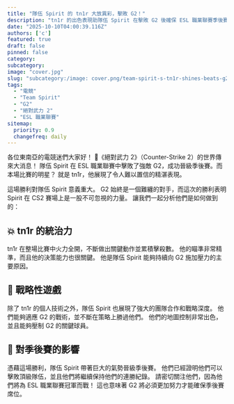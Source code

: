 ```yaml
---
title: "隊伍 Spirit 的 tn1r 大放異彩，擊敗 G2！"
description: "tn1r 的出色表現助隊伍 Spirit 在擊敗 G2 後確保 ESL 職業聯賽季後賽席位。"
date: "2025-10-10T04:00:39.116Z"
authors: ['c']
featured: true
draft: false
pinned: false
category:
subcategory:
image: "cover.jpg"
slug: "subcategory:/image: cover.png/team-spirit-s-tn1r-shines-beats-g2-in-cs2"
tags:
  - "電競"
  - "Team Spirit"
  - "G2"
  - "絕對武力 2"
  - "ESL 職業聯賽"
sitemap:
  priority: 0.9
  changefreq: daily
---
```


各位東南亞的電競迷們大家好！ 🤩《絕對武力 2》（Counter-Strike 2）的世界傳來大消息！ 隊伍 Spirit 在 ESL 職業聯賽中擊敗了強敵 G2，成功晉級季後賽。而本場比賽的明星？ 就是 tn1r，他展現了令人難以置信的精湛表現。

這場勝利對隊伍 Spirit 意義重大。 G2 始終是一個難纏的對手，而這次的勝利表明 Spirit 在 CS2 賽場上是一股不可忽視的力量。 讓我們一起分析他們是如何做到的：

## 💥 tn1r 的統治力
tn1r 在整場比賽中火力全開，不斷做出關鍵動作並累積擊殺數。 他的瞄準非常精準，而且他的決策能力也很關鍵。 他是隊伍 Spirit 能夠持續向 G2 施加壓力的主要原因。

## 🎯 戰略性遊戲
除了 tn1r 的個人技術之外，隊伍 Spirit 也展現了強大的團隊合作和戰略深度。 他們能夠適應 G2 的戰術，並不斷在策略上勝過他們。 他們的地圖控制非常出色，並且能夠壓制 G2 的關鍵球員。

## 💪 對季後賽的影響
憑藉這場勝利，隊伍 Spirit 帶著巨大的氣勢晉級季後賽。 他們已經證明他們可以擊敗頂級隊伍，並且他們將繼續保持他們的連勝紀錄。 請密切關注他們，因為他們將為 ESL 職業聯賽冠軍而戰！ 這也意味著 G2 將必須更加努力才能確保季後賽席位。